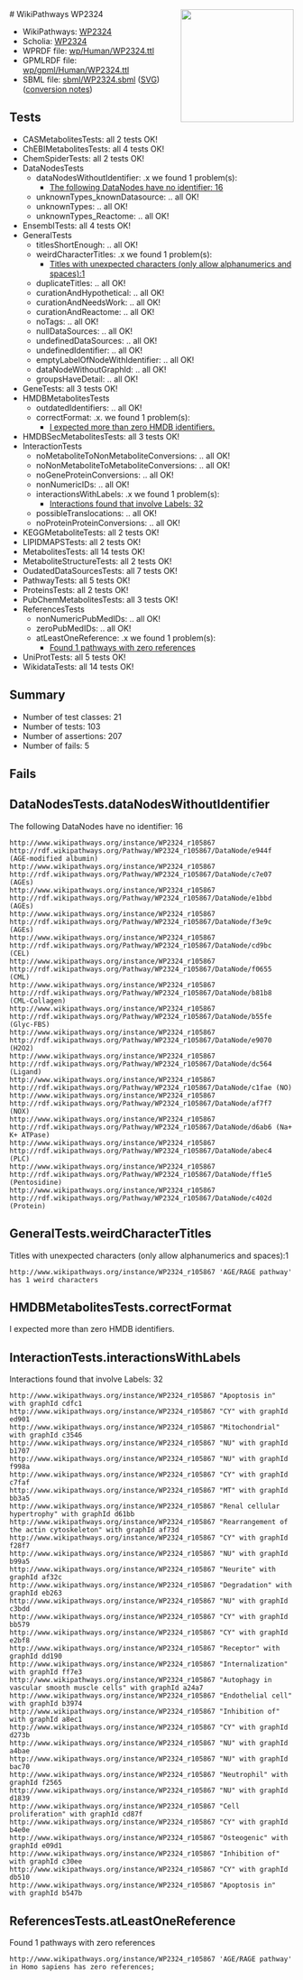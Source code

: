 <img style="float: right; width: 200px" src="../logo.png" />
# WikiPathways WP2324

* WikiPathways: [WP2324](https://identifiers.org/wikipathways:WP2324)
* Scholia: [WP2324](https://scholia.toolforge.org/wikipathways/WP2324)
* WPRDF file: [wp/Human/WP2324.ttl](../wp/Human/WP2324.ttl)
* GPMLRDF file: [wp/gpml/Human/WP2324.ttl](../wp/gpml/Human/WP2324.ttl)
* SBML file: [sbml/WP2324.sbml](../sbml/WP2324.sbml) ([SVG](../sbml/WP2324.svg)) ([conversion notes](../sbml/WP2324.txt))

## Tests
* CASMetabolitesTests: all 2 tests OK!
* ChEBIMetabolitesTests: all 4 tests OK!
* ChemSpiderTests: all 2 tests OK!
* DataNodesTests
    * dataNodesWithoutIdentifier: .x we found 1 problem(s):
        * [The following DataNodes have no identifier: 16](#8792c496)
    * unknownTypes_knownDatasource: .. all OK!
    * unknownTypes: .. all OK!
    * unknownTypes_Reactome: .. all OK!
* EnsemblTests: all 4 tests OK!
* GeneralTests
    * titlesShortEnough: .. all OK!
    * weirdCharacterTitles: .x we found 1 problem(s):
        * [Titles with unexpected characters (only allow alphanumerics and spaces):1](#fda87b3f)
    * duplicateTitles: .. all OK!
    * curationAndHypothetical: .. all OK!
    * curationAndNeedsWork: .. all OK!
    * curationAndReactome: .. all OK!
    * noTags: .. all OK!
    * nullDataSources: .. all OK!
    * undefinedDataSources: .. all OK!
    * undefinedIdentifier: .. all OK!
    * emptyLabelOfNodeWithIdentifier: .. all OK!
    * dataNodeWithoutGraphId: .. all OK!
    * groupsHaveDetail: .. all OK!
* GeneTests: all 3 tests OK!
* HMDBMetabolitesTests
    * outdatedIdentifiers: .. all OK!
    * correctFormat: .x. we found 1 problem(s):
        * [I expected more than zero HMDB identifiers.](#ad154c1e)
* HMDBSecMetabolitesTests: all 3 tests OK!
* InteractionTests
    * noMetaboliteToNonMetaboliteConversions: .. all OK!
    * noNonMetaboliteToMetaboliteConversions: .. all OK!
    * noGeneProteinConversions: .. all OK!
    * nonNumericIDs: .. all OK!
    * interactionsWithLabels: .x we found 1 problem(s):
        * [Interactions found that involve Labels: 32](#fe97a8f8)
    * possibleTranslocations: .. all OK!
    * noProteinProteinConversions: .. all OK!
* KEGGMetaboliteTests: all 2 tests OK!
* LIPIDMAPSTests: all 2 tests OK!
* MetabolitesTests: all 14 tests OK!
* MetaboliteStructureTests: all 2 tests OK!
* OudatedDataSourcesTests: all 7 tests OK!
* PathwayTests: all 5 tests OK!
* ProteinsTests: all 2 tests OK!
* PubChemMetabolitesTests: all 3 tests OK!
* ReferencesTests
    * nonNumericPubMedIDs: .. all OK!
    * zeroPubMedIDs: .. all OK!
    * atLeastOneReference: .x we found 1 problem(s):
        * [Found 1 pathways with zero references](#35eb778e)
* UniProtTests: all 5 tests OK!
* WikidataTests: all 14 tests OK!


## Summary

* Number of test classes: 21
* Number of tests: 103
* Number of assertions: 207
* Number of fails: 5

## Fails

<a name="8792c496" />

## DataNodesTests.dataNodesWithoutIdentifier

The following DataNodes have no identifier: 16
```
http://www.wikipathways.org/instance/WP2324_r105867 http://rdf.wikipathways.org/Pathway/WP2324_r105867/DataNode/e944f (AGE-modified albumin)
http://www.wikipathways.org/instance/WP2324_r105867 http://rdf.wikipathways.org/Pathway/WP2324_r105867/DataNode/c7e07 (AGEs)
http://www.wikipathways.org/instance/WP2324_r105867 http://rdf.wikipathways.org/Pathway/WP2324_r105867/DataNode/e1bbd (AGEs)
http://www.wikipathways.org/instance/WP2324_r105867 http://rdf.wikipathways.org/Pathway/WP2324_r105867/DataNode/f3e9c (AGEs)
http://www.wikipathways.org/instance/WP2324_r105867 http://rdf.wikipathways.org/Pathway/WP2324_r105867/DataNode/cd9bc (CEL)
http://www.wikipathways.org/instance/WP2324_r105867 http://rdf.wikipathways.org/Pathway/WP2324_r105867/DataNode/f0655 (CML)
http://www.wikipathways.org/instance/WP2324_r105867 http://rdf.wikipathways.org/Pathway/WP2324_r105867/DataNode/b81b8 (CML-Collagen)
http://www.wikipathways.org/instance/WP2324_r105867 http://rdf.wikipathways.org/Pathway/WP2324_r105867/DataNode/b55fe (Glyc-FBS)
http://www.wikipathways.org/instance/WP2324_r105867 http://rdf.wikipathways.org/Pathway/WP2324_r105867/DataNode/e9070 (H2O2)
http://www.wikipathways.org/instance/WP2324_r105867 http://rdf.wikipathways.org/Pathway/WP2324_r105867/DataNode/dc564 (Ligand)
http://www.wikipathways.org/instance/WP2324_r105867 http://rdf.wikipathways.org/Pathway/WP2324_r105867/DataNode/c1fae (NO)
http://www.wikipathways.org/instance/WP2324_r105867 http://rdf.wikipathways.org/Pathway/WP2324_r105867/DataNode/af7f7 (NOX)
http://www.wikipathways.org/instance/WP2324_r105867 http://rdf.wikipathways.org/Pathway/WP2324_r105867/DataNode/d6ab6 (Na+ K+ ATPase)
http://www.wikipathways.org/instance/WP2324_r105867 http://rdf.wikipathways.org/Pathway/WP2324_r105867/DataNode/abec4 (PLC)
http://www.wikipathways.org/instance/WP2324_r105867 http://rdf.wikipathways.org/Pathway/WP2324_r105867/DataNode/ff1e5 (Pentosidine)
http://www.wikipathways.org/instance/WP2324_r105867 http://rdf.wikipathways.org/Pathway/WP2324_r105867/DataNode/c402d (Protein)
```

<a name="fda87b3f" />

## GeneralTests.weirdCharacterTitles

Titles with unexpected characters (only allow alphanumerics and spaces):1
```
http://www.wikipathways.org/instance/WP2324_r105867 'AGE/RAGE pathway' has 1 weird characters
```

<a name="ad154c1e" />

## HMDBMetabolitesTests.correctFormat

I expected more than zero HMDB identifiers.
<a name="fe97a8f8" />

## InteractionTests.interactionsWithLabels

Interactions found that involve Labels: 32
```
http://www.wikipathways.org/instance/WP2324_r105867 "Apoptosis in" with graphId cdfc1
http://www.wikipathways.org/instance/WP2324_r105867 "CY" with graphId ed901
http://www.wikipathways.org/instance/WP2324_r105867 "Mitochondrial" with graphId c3546
http://www.wikipathways.org/instance/WP2324_r105867 "NU" with graphId b1707
http://www.wikipathways.org/instance/WP2324_r105867 "NU" with graphId f998a
http://www.wikipathways.org/instance/WP2324_r105867 "CY" with graphId c7faf
http://www.wikipathways.org/instance/WP2324_r105867 "MT" with graphId bb3a5
http://www.wikipathways.org/instance/WP2324_r105867 "Renal cellular hypertrophy" with graphId d61bb
http://www.wikipathways.org/instance/WP2324_r105867 "Rearrangement of the actin cytoskeleton" with graphId af73d
http://www.wikipathways.org/instance/WP2324_r105867 "CY" with graphId f28f7
http://www.wikipathways.org/instance/WP2324_r105867 "NU" with graphId b99a5
http://www.wikipathways.org/instance/WP2324_r105867 "Neurite" with graphId af32c
http://www.wikipathways.org/instance/WP2324_r105867 "Degradation" with graphId eb263
http://www.wikipathways.org/instance/WP2324_r105867 "NU" with graphId c3bdd
http://www.wikipathways.org/instance/WP2324_r105867 "CY" with graphId bb579
http://www.wikipathways.org/instance/WP2324_r105867 "CY" with graphId e2bf8
http://www.wikipathways.org/instance/WP2324_r105867 "Receptor" with graphId dd190
http://www.wikipathways.org/instance/WP2324_r105867 "Internalization" with graphId ff7e3
http://www.wikipathways.org/instance/WP2324_r105867 "Autophagy in vascular smooth muscle cells" with graphId a24a7
http://www.wikipathways.org/instance/WP2324_r105867 "Endothelial cell" with graphId b3974
http://www.wikipathways.org/instance/WP2324_r105867 "Inhibition of" with graphId a8ec1
http://www.wikipathways.org/instance/WP2324_r105867 "CY" with graphId d273b
http://www.wikipathways.org/instance/WP2324_r105867 "NU" with graphId a4bae
http://www.wikipathways.org/instance/WP2324_r105867 "NU" with graphId bac70
http://www.wikipathways.org/instance/WP2324_r105867 "Neutrophil" with graphId f2565
http://www.wikipathways.org/instance/WP2324_r105867 "NU" with graphId d1839
http://www.wikipathways.org/instance/WP2324_r105867 "Cell proliferation" with graphId cd87f
http://www.wikipathways.org/instance/WP2324_r105867 "CY" with graphId b4e0e
http://www.wikipathways.org/instance/WP2324_r105867 "Osteogenic" with graphId e09d1
http://www.wikipathways.org/instance/WP2324_r105867 "Inhibition of" with graphId c30ee
http://www.wikipathways.org/instance/WP2324_r105867 "CY" with graphId db510
http://www.wikipathways.org/instance/WP2324_r105867 "Apoptosis in" with graphId b547b
```

<a name="35eb778e" />

## ReferencesTests.atLeastOneReference

Found 1 pathways with zero references
```
http://www.wikipathways.org/instance/WP2324_r105867 'AGE/RAGE pathway' in Homo sapiens has zero references; 
```

